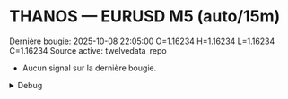 # THANOS — EURUSD M5 (auto/15m)
Dernière bougie: 2025-10-08 22:05:00  O=1.16234  H=1.16234  L=1.16234  C=1.16234
Source active: twelvedata_repo

- Aucun signal sur la dernière bougie.

<details><summary>Debug</summary>

- TD_API_KEY manquant.

</details>